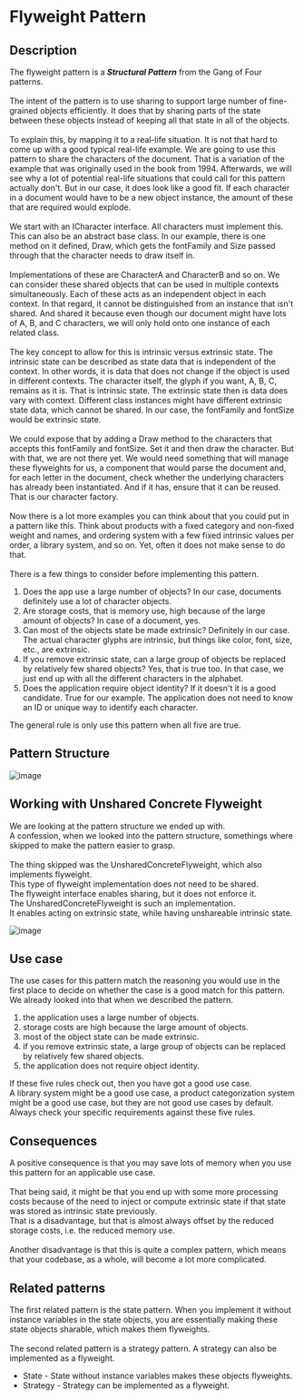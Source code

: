 # Flyweight Pattern


## Description
The flyweight pattern is a ***Structural Pattern*** from the Gang of Four patterns. </br>
</br>
The intent of the pattern is to use sharing to support large number of fine-grained objects efficiently. 
It does that by sharing parts of the state between these objects instead of keeping all that state in all of the objects.</br>
</br>
To explain this, by mapping it to a real-life situation. It is not that hard to come up with a good typical real-life example.
We are going to use this pattern to share the characters of the document. 
That is a variation of the example that was originally used in the book from 1994. 
Afterwards, we will see why a lot of potential real-life situations that could call for this pattern actually don't.
But in our case, it does look like a good fit. 
If each character in a document would have to be a new object instance, the amount of these that are required would explode. </br>
</br>
We start with an ICharacter interface. All characters must implement this. This can also be an abstract base class.
In our example, there is one method on it defined, Draw, which gets the fontFamily and Size passed through that the character needs to draw itself in. </br>
</br>
Implementations of these are CharacterA and CharacterB and so on. 
We can consider these shared objects that can be used in multiple contexts simultaneously.
Each of these acts as an independent object in each context. In that regard, it cannot be distinguished from an instance that isn't shared. 
And shared it because even though our document might have lots of A, B, and C characters, we will only hold onto one instance of each related class. </br>
</br>
The key concept to allow for this is intrinsic versus extrinsic state. 
The intrinsic state can be described as state data that is independent of the context.
In other words, it is data that does not change if the object is used in different contexts. 
The character itself, the glyph if you want, A, B, C, remains as it is. That is intrinsic state.
The extrinsic state then is data does vary with context. 
Different class instances might have different extrinsic state data, which cannot be shared.
In our case, the fontFamily and fontSize would be extrinsic state. </br>
</br>
We could expose that by adding a Draw method to the characters that accepts this fontFamily and fontSize. 
Set it and then draw the character. But with that, we are not there yet.
We would need something that will manage these flyweights for us, a component that would parse the document and, for each letter in the document, check whether the underlying characters has already been instantiated. 
And if it has, ensure that it can be reused. That is our character factory. </br>
</br>
Now there is a lot more examples you can think about that you could put in a pattern like this.
Think about products with a fixed category and non-fixed weight and names, and ordering system with a few fixed intrinsic values per order, a library system, and so on. 
Yet, often it does not make sense to do that.</br>
</br>
There is a few things to consider before implementing this pattern. </br>
1. Does the app use a large number of objects? In our case, documents definitely use a lot of character objects.
2. Are storage costs, that is memory use, high because of the large amount of objects? In case of a document, yes.
3. Can most of the objects state be made extrinsic? Definitely in our case. The actual character glyphs are intrinsic, but things like color, font, size, etc., are extrinsic.
4. If you remove extrinsic state, can a large group of objects be replaced by relatively few shared objects? Yes, that is true too. In that case, we just end up with all the different characters in the alphabet. 
5. Does the application require object identity? If it doesn't it is a good candidate. True for our example. The application does not need to know an ID or unique way to identify each character.

The general rule is only use this pattern when all five are true.


## Pattern Structure 
![image](https://user-images.githubusercontent.com/42718910/206163977-e31239a5-7b9d-49d4-82fb-f513768995c2.png)

## Working with Unshared Concrete Flyweight
We are looking at the pattern structure we ended up with. </br>
A confession, when we looked into the pattern structure, somethings where skipped to make the pattern easier to grasp.</br>
</br>
The thing skipped was the UnsharedConcreteFlyweight, which also implements flyweight.</br>
This type of flyweight implementation does not need to be shared. </br>
The flyweight interface enables sharing, but it does not enforce it. </br>
The UnsharedConcreteFlyweight is such an implementation. </br>
It enables acting on extrinsic state, while having unshareable intrinsic state. </br>

![image](https://user-images.githubusercontent.com/42718910/206164956-6711c118-bb8d-4a05-96eb-48e067ed55cc.png)


## Use case
The use cases for this pattern match the reasoning you would use in the first place to decide on whether the case is a good match for this pattern. 
We already looked into that when we described the pattern. </br>

1. the application uses a large number of objects. 
2. storage costs are high because the large amount of objects. 
3. most of the object state can be made extrinsic.
4. if you remove extrinsic state, a large group of objects can be replaced by relatively few shared objects.
5. the application does not require object identity.

If these five rules check out, then you have got a good use case.</br>
A library system might be a good use case, a product categorization system might be a good use case, but they are not good use cases by default.
Always check your specific requirements against these five rules. 


## Consequences
A positive consequence is that you may save lots of memory when you use this pattern for an applicable use case. </br>
</br>
That being said, it might be that you end up with some more processing costs because of the need to inject or compute extrinsic state if that state was stored as intrinsic state previously.</br>
That is a disadvantage, but that is almost always offset by the reduced storage costs, i.e. the reduced memory use. </br>
</br>
Another disadvantage is that this is quite a complex pattern, which means that your codebase, as a whole, will become a lot more complicated.

## Related patterns
The first related pattern is the state pattern.
When you implement it without instance variables in the state objects, you are essentially making these state objects sharable, which makes them flyweights. </br>
</br>
The second related pattern is a strategy pattern. A strategy can also be implemented as a flyweight. </br>

* State - State without instance variables makes these objects flyweights.
* Strategy - Strategy can be implemented as a flyweight.
